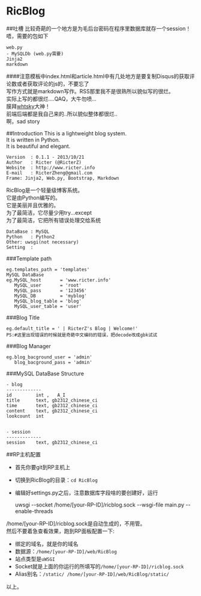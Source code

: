 RicBlog
=======

##吐槽
比较奇葩的一个地方是为毛后台密码在程序里数据库就存一个session！   
唔，需要的包如下   

    web.py
    - MySQLDb (web.py需要)
    Jinja2
    markdown

####注意模板中index.html和article.html中有几处地方是要复制Disqus的获取评论数或者获取评论的js的，不要忘了   
写作方式就是markdown写作。RSS那里我不是很熟所以貌似写的很烂。   
实际上写的都很烂....QAQ，大牛勿喷...   
膜拜<a href="http://github.com/whtsky">whtsky</a>大神！   
前端后端都是我自己来的..所以貌似整体都很烂..   
啊，sad story   
 
##Introduction
This is a lightweight blog system.   
It is written in Python.   
It is beautiful and elegant.   

    Version  : 0.1.1 - 2013/10/21
    Author   : Ricter (@RicterZ)
    Website  : http://www.ricter.info
    E-mail   : RicterZheng@gmail.com
    Frame: Jinja2, Web.py, Bootstrap, Markdown

RicBlog是一个轻量级博客系统。   
它是由Python编写的。   
它是美丽并且优雅的。   
为了最简洁，它尽量少用try...except   
为了最简洁，它把所有错误处理交给系统   

    DataBase : MySQL
    Python   : Python2
    Other: uwsgi(not necessary)
    Setting  :

###Template path

    eg.templates_path = 'templates'
    MySQL DataBase
    eg.MySQL_host       = 'www.ricter.info'
       MySQL_user       = 'root'
       MySQL_pass       = '123456'
       MySQL_DB         = 'myblog'
       MySQL_blog_table = 'blog'
       MySQL_user_table = 'user'

###Blog Title

    eg.default_title = ' | RicterZ's Blog | Welcome!'
    PS:#这里出现错误的时候就是奇葩中文编码的错误，把decode改成gbk试试

###Blog Manager

    eg.blog_bacground_user = 'admin'
       blog_bacground_pass = 'admin'

###MySQL DataBase Structure

    - blog
    -------------
    id         int ,   A_I
    title      text, gb2312_chinese_ci
    time       text, gb2312_chinese_ci
    content    text, gb2312_chinese_ci
    lookcount  int


    - session
    -------------
    session    text, gb2312_chinese_ci


##RP主机配置

* 首先你要git到RP主机上    
* 切换到RicBlog的目录：`cd RicBlog`   
* 编辑好settings.py之后，注意数据库字段啥的要创建好，运行   

    uwsgi --socket /home/[your-RP-ID]/ricblog.sock --wsgi-file main.py --enable-threads

/home/[your-RP-ID]/ricblog.sock是自动生成的，不用管。   
然后不要着急查看效果，跑到RP面板配置一下:

- 绑定的域名，就是你的域名
- 数据源：`/home/[your-RP-ID]/web/RicBlog`
- 站点类型是`uWSGI`
- Socket就是上面的你运行的所填写的`/home/[your-RP-ID]/ricblog.sock`
- Alias别名：`/static/ /home/[your-RP-ID]/web/RicBlog/static/`

以上。   
